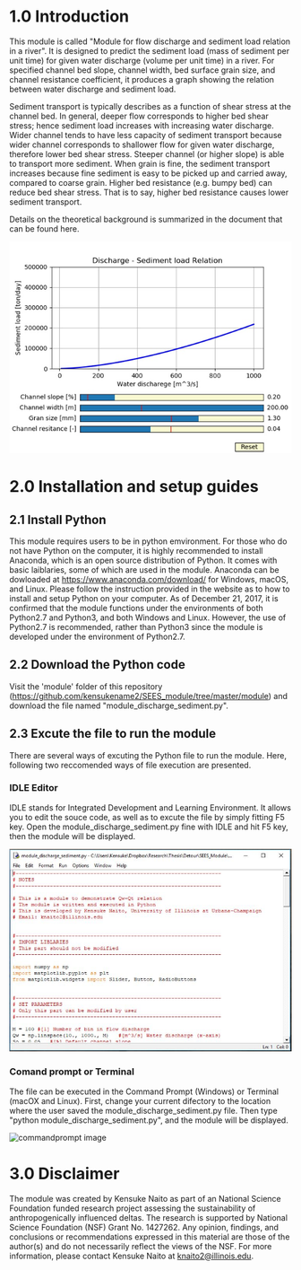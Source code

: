# 1.0 Introduction

This module is called "Module for flow discharge and sediment load relation in a river". 
It is designed to predict the sediment load (mass of sediment per unit time) for given water discharge (volume per unit time) in a river. 
For specified channel bed slope, channel width, bed surface grain size, and channel resistance coefficient, it produces a graph showing the relation between water discharge and sediment load. 

Sediment transport is typically describes as a function of shear stress at the channel bed. 
In general, deeper flow corresponds to higher bed shear stress; hence sediment load increases with increasing water discharge. 
Wider channel tends to have less capacity of sediment transport because wider channel corresponds to shallower flow for given water discharge, therefore lower bed shear stress. 
Steeper channel (or higher slope) is able to transport more sediment. 
When grain is fine, the sediment transport increases because fine sediment is easy to be picked up and carried away, compared to coarse grain. 
Higher bed resistance (e.g. bumpy bed) can reduce bed shear stress. That is to say, higher bed resistance causes lower sediment transport.

Details on the theoretical background is summarized in the document that can be found here.

![demo image](./private/demo.jpeg "Demo of GUI")


# 2.0 Installation and setup guides

## 2.1 Install Python
This module requires users to be in python emvironment. 
For those who do not have Python on the computer, it is highly recommended to install Anaconda, which is an open source distribution of Python. 
It comes with basic laiblaries, some of which are used in the module. 
Anaconda can be dowloaded at https://www.anaconda.com/download/ for Windows, macOS, and Linux. 
Please follow the instruction provided in the website as to how to install and setup Python on your computer.
As of December 21, 2017, it is confirmed that the module functions under the environments of both Python2.7 and Python3, and both Windows and Linux.
However, the use of Python2.7 is recommended, rather than Python3 since the module is developed under the environment of Python2.7. 

## 2.2 Download the Python code
Visit the 'module' folder of this repository (https://github.com/kensukename2/SEES_module/tree/master/module) and download the file named "module_discharge_sediment.py".

## 2.3 Excute the file to run the module
There are several ways of excuting the Python file to run the module. 
Here, following two reccomended ways of file execution are presented.

### IDLE Editor
IDLE stands for Integrated Development and Learning Environment. 
It allows you to edit the souce code, as well as to excute the file by simply fitting F5 key. 
Open the module_discharge_sediment.py fine with IDLE and hit F5 key, then the module will be displayed. 

![idle image](./private/idle.jpeg "Demo of IDLE")

### Comand prompt or Terminal
The file can be executed in the Command Prompt (Windows) or Terminal (macOX and Linux). 
First, change your current difectory to the location where the user saved the module_discharge_sediment.py file. 
Then type "python module_discharge_sediment.py", and the module will be displayed.

![commandprompt image](./privete/commandprompt.jpeg "Demo of Command Prompt")


# 3.0 Disclaimer

The module was created by Kensuke Naito as part of an National Science Foundation funded research project assessing the sustainability of anthropogenically influenced deltas.
The research is supported by National Science Foundation (NSF) Grant No. 1427262.
Any opinion, findings, and conclusions or recommendations expressed in this material are those of the author(s) and do not necessarily reflect the views of the NSF.
For more information, please contact Kensuke Naito at knaito2@illinois.edu.
